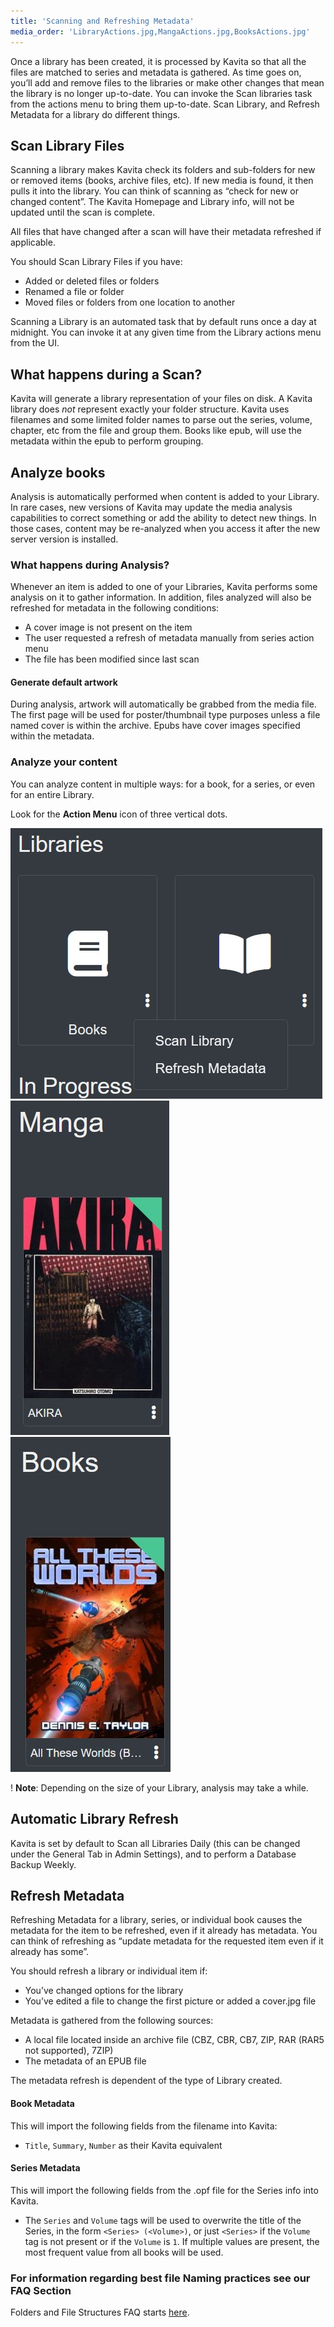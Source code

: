 ```yaml
---
title: 'Scanning and Refreshing Metadata'
media_order: 'LibraryActions.jpg,MangaActions.jpg,BooksActions.jpg'
---
```


Once a library has been created, it is processed by Kavita so that all the files are matched to series and metadata is gathered. As time goes on, you’ll add and remove files to the libraries or make other changes that mean the library is no longer up-to-date. You can invoke the Scan libraries task from the actions menu to bring them up-to-date. Scan Library, and Refresh Metadata for a library do different things.

## Scan Library Files

Scanning a library makes Kavita check its folders and sub-folders for new or removed items (books, archive files, etc). If new media is found, it then pulls it into the library. You can think of scanning as “check for new or changed content”. The Kavita Homepage and Library info, will not be updated until the scan is complete.

All files that have changed after a scan will have their metadata refreshed if applicable.

You should Scan Library Files if you have:
- Added or deleted files or folders
- Renamed a file or folder
- Moved files or folders from one location to another

Scanning a Library is an automated task that by default runs once a day at midnight. You can invoke it at any given time from the Library actions menu from the UI.


## What happens during a Scan?

Kavita will generate a library representation of your files on disk. A Kavita library does _not_ represent exactly your folder structure. Kavita uses filenames and some limited folder names to parse out the series, volume, chapter, etc from the file and group them. Books like epub, will use the metadata within the epub to perform grouping. 


## Analyze books

Analysis is automatically performed when content is added to your Library. In rare cases, new versions of Kavita may update the media analysis capabilities to correct something or add the ability to detect new things. In those cases, content may be re-analyzed when you access it after the new server version is installed.

### What happens during Analysis?

Whenever an item is added to one of your Libraries, Kavita performs some analysis on it to gather information. In addition, files analyzed will also be refreshed for metadata in the following conditions:
- A cover image is not present on the item
- The user requested a refresh of metadata manually from series action menu
- The file has been modified since last scan


#### Generate default artwork

During analysis, artwork will automatically be grabbed from the media file. The first page will be used for poster/thumbnail type purposes unless a file named cover is within the archive. Epubs have cover images specified within the metadata.

### Analyze your content

You can analyze content in multiple ways: for a book, for a series, or even for an entire Library.

Look for the **Action Menu** icon of three vertical dots.

![LibraryActions](LibraryActions.jpg?resize=300,300 "LibraryActions") ![MangaActions](MangaActions.jpg?resize=300,300 "MangaActions")![BooksActions](BooksActions.jpg?resize=300,300 "BooksActions")


! **Note**: Depending on the size of your Library, analysis may take a while.

## Automatic Library Refresh

Kavita is set by default to Scan all Libraries Daily (this can be changed under the General Tab in Admin Settings), and to perform a Database Backup Weekly.

## Refresh Metadata

Refreshing Metadata for a library, series, or individual book causes the metadata for the item to be refreshed, even if it already has metadata. You can think of refreshing as “update metadata for the requested item even if it already has some”.

You should refresh a library or individual item if:
- You’ve changed options for the library
- You’ve edited a file to change the first picture or added a cover.jpg file

Metadata is gathered from the following sources:
- A local file located inside an archive file (CBZ, CBR, CB7, ZIP, RAR (RAR5 not supported), 7ZIP)
- The metadata of an EPUB file

The metadata refresh is dependent of the type of Library created.

#### Book Metadata

This will import the following fields from the filename into Kavita:

- `Title`, `Summary`, `Number` as their Kavita equivalent

#### Series Metadata

This will import the following fields from the .opf file for the Series info into Kavita.

- The `Series` and `Volume` tags will be used to overwrite the title of the Series, in the form `<Series> (<Volume>)`, or just `<Series>` if the `Volume` tag is not present or if the `Volume` is `1`. If multiple values are present, the most frequent value from all books will be used.

### For information regarding best file Naming practices see our FAQ Section

Folders and File Structures FAQ starts [here](https://wiki.kavitareader.com/faq/folders-and-file-structure).
